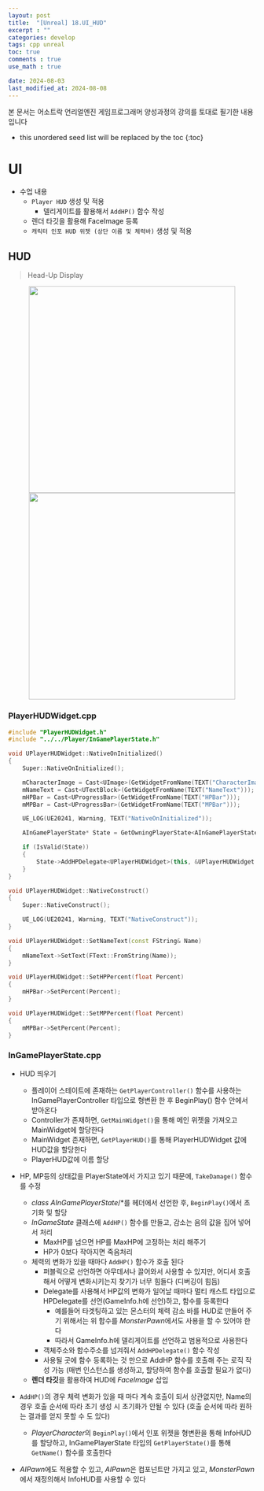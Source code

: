 ```yaml
---
layout: post
title:  "[Unreal] 18.UI_HUD"
excerpt : ""
categories: develop
tags: cpp unreal
toc: true
comments : true
use_math : true

date: 2024-08-03
last_modified_at: 2024-08-08
---
```

> <span style="font-size: 80%">
본 문서는 어소트락 언리얼엔진 게임프로그래머 양성과정의 강의를 토대로 필기한 내용입니다 </span>

<!--more-->

* this unordered seed list will be replaced by the toc
{:toc}

<!-- <p align = "center">
  <img src ="https://github.com/user-attachments/assets/3b3d3969-f050-4a56-afde-3a731370edfb" width = 520>
</p> -->

# UI

- 수업 내용
  - `Player HUD` 생성 및 적용
    - 델리게이트를 활용해서 `AddHP()` 함수 작성
  - 렌더 타깃을 활용해 FaceImage 등록
  - `캐릭터 인포 HUD 위젯 (상단 이름 및 체력바)` 생성 및 적용

## HUD
> Head-Up Display 

<p align = "center">
  <img src ="https://github.com/user-attachments/assets/609a506d-a8d4-45b2-a3b5-e2aee978ea6c" width = 420>
  <img src ="https://github.com/user-attachments/assets/9d1cef2d-4bfa-43fe-97d0-cd7ff401e214" width = 420>
</p>

### PlayerHUDWidget.cpp

```cpp
#include "PlayerHUDWidget.h"
#include "../../Player/InGamePlayerState.h"

void UPlayerHUDWidget::NativeOnInitialized()
{
	Super::NativeOnInitialized();

	mCharacterImage = Cast<UImage>(GetWidgetFromName(TEXT("CharacterImage")));
	mNameText = Cast<UTextBlock>(GetWidgetFromName(TEXT("NameText")));
	mHPBar = Cast<UProgressBar>(GetWidgetFromName(TEXT("HPBar")));
	mMPBar = Cast<UProgressBar>(GetWidgetFromName(TEXT("MPBar")));

	UE_LOG(UE20241, Warning, TEXT("NativeOnInitialized"));

	AInGamePlayerState* State = GetOwningPlayerState<AInGamePlayerState>();

	if (IsValid(State))
	{
		State->AddHPDelegate<UPlayerHUDWidget>(this, &UPlayerHUDWidget::SetHPPercent);
	}
}

void UPlayerHUDWidget::NativeConstruct()
{
	Super::NativeConstruct();

	UE_LOG(UE20241, Warning, TEXT("NativeConstruct"));
}

void UPlayerHUDWidget::SetNameText(const FString& Name)
{
	mNameText->SetText(FText::FromString(Name));
}

void UPlayerHUDWidget::SetHPPercent(float Percent)
{
	mHPBar->SetPercent(Percent);
}

void UPlayerHUDWidget::SetMPPercent(float Percent)
{
	mMPBar->SetPercent(Percent);
}
```

### InGamePlayerState.cpp

- HUD 띄우기
  - 플레이어 스테이트에 존재하는 `GetPlayerController()` 함수를 사용하는 InGamePlayerController 타입으로 형변환 한 후 BeginPlay() 함수 안에서 받아온다
  - Controller가 존재하면, `GetMainWidget()`을 통해 메인 위젯을 가져오고 MainWidget에 할당한다
  - MainWidget 존재하면, `GetPlayerHUD()`를 통해 PlayerHUDWidget 값에 HUD값을 할당한다
  - PlayerHUD값에 이름 할당

- HP, MP등의 상태값을 PlayerState에서 가지고 있기 때문에, `TakeDamage()` 함수를 수정
  - *class AInGamePlayerState*/*를 헤더에서 선언한 후, `BeginPlay()`에서 초기화 및 할당
  - *InGameState* 클래스에 `AddHP()` 함수를 만들고, 감소는 음의 값을 집어 넣어서 처리
    - MaxHP를 넘으면 HP를 MaxHP에 고정하는 처리 해주기
    - HP가 0보다 작아지면 죽음처리
  - 체력의 변화가 있을 때마다 `AddHP()` 함수가 호출 된다
    - 퍼블릭으로 선언하면 아무데서나 끌어와서 사용할 수 있지만, 어디서 호출해서 어떻게 변화시키는지 찾기가 너무 힘들다 (디버깅이 힘듬)
    - Delegate를 사용해서 HP값의 변화가 일어날 때마다 멀티 캐스트 타입으로 HPDelegate를 선언(GameInfo.h에 선언)하고, 함수를 등록한다
      - 예를들어 타겟팅하고 있는 몬스터의 체력 감소 바를 HUD로 만들어 주기 위해서는 위 함수를 *MonsterPawn*에서도 사용을 할 수 있어야 한다
      - 따라서 GameInfo.h에 델리게이트를 선언하고 범용적으로 사용한다
    - 객체주소와 함수주소를 넘겨줘서 `AddHPDelegate()` 함수 작성
    - 사용될 곳에 함수 등록하는 것 만으로 AddHP 함수를 호출해 주는 로직 작성 가능 (매번 인스턴스를 생성하고, 할당하여 함수를 호출할 필요가 없다)
  - **렌더 타깃**을 활용하여 HUD에 *FaceImage* 삽입
- `AddHP()`의 경우 체력 변화가 있을 때 마다 계속 호출이 되서 상관없지만, Name의 경우 호출 순서에 따라 초기 생성 시 초기화가 안될 수 있다 (호출 순서에 따라 원하는 결과를 얻지 못할 수 도 있다)
  - *PlayerCharacter*의 `BeginPlay()`에서 인포 위젯을 형변환을 통해 InfoHUD를 할당하고, InGamePlayerState 타입의 `GetPlayerState()`를 통해 `GetName()` 함수를 호출한다
- *AIPawn*에도 적용할 수 있고, *AIPawn*은 컴포넌트만 가지고 있고, *MonsterPawn*에서 재정의해서 InfoHUD를 사용할 수 있다